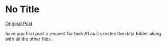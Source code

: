 # No Title

[Original Post](https://discourse.onlinedegree.iitm.ac.in/t/167172/9)

<p>have you first post a request for task A1 as it creates the data folder along with  all the other files .</p>